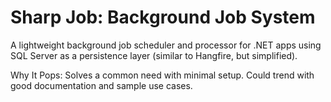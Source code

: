 # Sharp Job: Background Job System


A lightweight background job scheduler and processor for .NET apps using SQL Server as a persistence layer (similar to Hangfire, but simplified).


Why It Pops: Solves a common need with minimal setup. Could trend with good documentation and sample use cases.

